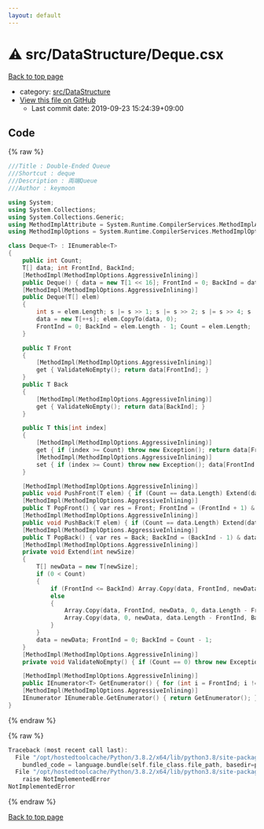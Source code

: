```yaml
---
layout: default
---
```


<!-- mathjax config similar to math.stackexchange -->
<script type="text/javascript" async
  src="https://cdnjs.cloudflare.com/ajax/libs/mathjax/2.7.5/MathJax.js?config=TeX-MML-AM_CHTML">
</script>
<script type="text/x-mathjax-config">
  MathJax.Hub.Config({
    TeX: { equationNumbers: { autoNumber: "AMS" }},
    tex2jax: {
      inlineMath: [ ['$','$'] ],
      processEscapes: true
    },
    "HTML-CSS": { matchFontHeight: false },
    displayAlign: "left",
    displayIndent: "2em"
  });
</script>

<script type="text/javascript" src="https://cdnjs.cloudflare.com/ajax/libs/jquery/3.4.1/jquery.min.js"></script>
<script src="https://cdn.jsdelivr.net/npm/jquery-balloon-js@1.1.2/jquery.balloon.min.js" integrity="sha256-ZEYs9VrgAeNuPvs15E39OsyOJaIkXEEt10fzxJ20+2I=" crossorigin="anonymous"></script>
<script type="text/javascript" src="../../../assets/js/copy-button.js"></script>
<link rel="stylesheet" href="../../../assets/css/copy-button.css" />


# :warning: src/DataStructure/Deque.csx

<a href="../../../index.html">Back to top page</a>

* category: <a href="../../../index.html#e73c6b5872115ad0f2896f8e8476ef39">src/DataStructure</a>
* <a href="{{ site.github.repository_url }}/blob/master/src/DataStructure/Deque.csx">View this file on GitHub</a>
    - Last commit date: 2019-09-23 15:24:39+09:00




## Code

<a id="unbundled"></a>
{% raw %}
```cpp
﻿///Title : Double-Ended Queue
///Shortcut : deque
///Description : 両端Queue
///Author : keymoon

using System;
using System.Collections;
using System.Collections.Generic;
using MethodImplAttribute = System.Runtime.CompilerServices.MethodImplAttribute;
using MethodImplOptions = System.Runtime.CompilerServices.MethodImplOptions;

class Deque<T> : IEnumerable<T>
{
    public int Count;
    T[] data; int FrontInd, BackInd;
    [MethodImpl(MethodImplOptions.AggressiveInlining)]
    public Deque() { data = new T[1 << 16]; FrontInd = 0; BackInd = data.Length - 1; Count = 0; }
    [MethodImpl(MethodImplOptions.AggressiveInlining)]
    public Deque(T[] elem)
    {
        int s = elem.Length; s |= s >> 1; s |= s >> 2; s |= s >> 4; s |= s >> 8; s |= s >> 16;
        data = new T[++s]; elem.CopyTo(data, 0);
        FrontInd = 0; BackInd = elem.Length - 1; Count = elem.Length;
    }

    public T Front
    {
        [MethodImpl(MethodImplOptions.AggressiveInlining)]
        get { ValidateNoEmpty(); return data[FrontInd]; }
    }
    public T Back
    {
        [MethodImpl(MethodImplOptions.AggressiveInlining)]
        get { ValidateNoEmpty(); return data[BackInd]; }
    }

    public T this[int index]
    {
        [MethodImpl(MethodImplOptions.AggressiveInlining)]
        get { if (index >= Count) throw new Exception(); return data[FrontInd + index & data.Length - 1]; }
        [MethodImpl(MethodImplOptions.AggressiveInlining)]
        set { if (index >= Count) throw new Exception(); data[FrontInd + index & data.Length - 1] = value; }
    }

    [MethodImpl(MethodImplOptions.AggressiveInlining)]
    public void PushFront(T elem) { if (Count == data.Length) Extend(data.Length << 1); Count++; data[FrontInd = (FrontInd - 1) & data.Length - 1] = elem; }
    [MethodImpl(MethodImplOptions.AggressiveInlining)]
    public T PopFront() { var res = Front; FrontInd = (FrontInd + 1) & data.Length - 1; Count--; return res; }
    [MethodImpl(MethodImplOptions.AggressiveInlining)]
    public void PushBack(T elem) { if (Count == data.Length) Extend(data.Length << 1); Count++; data[BackInd = (BackInd + 1) & data.Length - 1] = elem; }
    [MethodImpl(MethodImplOptions.AggressiveInlining)]
    public T PopBack() { var res = Back; BackInd = (BackInd - 1) & data.Length - 1; Count--; return res; }
    [MethodImpl(MethodImplOptions.AggressiveInlining)]
    private void Extend(int newSize)
    {
        T[] newData = new T[newSize];
        if (0 < Count)
        {
            if (FrontInd <= BackInd) Array.Copy(data, FrontInd, newData, 0, Count);
            else
            {
                Array.Copy(data, FrontInd, newData, 0, data.Length - FrontInd);
                Array.Copy(data, 0, newData, data.Length - FrontInd, BackInd + 1);
            }
        }
        data = newData; FrontInd = 0; BackInd = Count - 1;
    }
    [MethodImpl(MethodImplOptions.AggressiveInlining)]
    private void ValidateNoEmpty() { if (Count == 0) throw new Exception(); }

    [MethodImpl(MethodImplOptions.AggressiveInlining)]
    public IEnumerator<T> GetEnumerator() { for (int i = FrontInd; i != BackInd; i = i + 1 & data.Length - 1) yield return data[i]; yield return data[BackInd]; }
    [MethodImpl(MethodImplOptions.AggressiveInlining)]
    IEnumerator IEnumerable.GetEnumerator() { return GetEnumerator(); }
}
```
{% endraw %}

<a id="bundled"></a>
{% raw %}
```cpp
Traceback (most recent call last):
  File "/opt/hostedtoolcache/Python/3.8.2/x64/lib/python3.8/site-packages/onlinejudge_verify/docs.py", line 340, in write_contents
    bundled_code = language.bundle(self.file_class.file_path, basedir=pathlib.Path.cwd())
  File "/opt/hostedtoolcache/Python/3.8.2/x64/lib/python3.8/site-packages/onlinejudge_verify/languages/csharpscript.py", line 108, in bundle
    raise NotImplementedError
NotImplementedError

```
{% endraw %}

<a href="../../../index.html">Back to top page</a>

